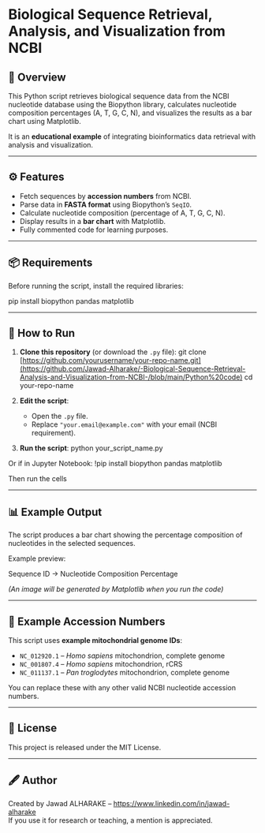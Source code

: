 # Biological Sequence Retrieval, Analysis, and Visualization from NCBI

## 📌 Overview
This Python script retrieves biological sequence data from the NCBI nucleotide database using the Biopython library, calculates nucleotide composition percentages (A, T, G, C, N), and visualizes the results as a bar chart using Matplotlib.

It is an **educational example** of integrating bioinformatics data retrieval with analysis and visualization.

---

## ⚙️ Features
- Fetch sequences by **accession numbers** from NCBI.
- Parse data in **FASTA format** using Biopython’s `SeqIO`.
- Calculate nucleotide composition (percentage of A, T, G, C, N).
- Display results in a **bar chart** with Matplotlib.
- Fully commented code for learning purposes.

---

## 📦 Requirements
Before running the script, install the required libraries:

pip install biopython pandas matplotlib


---

## 🚀 How to Run
1. **Clone this repository** (or download the `.py` file):
git clone [https://github.com/yourusername/your-repo-name.git](https://github.com/Jawad-Alharake/-Biological-Sequence-Retrieval-Analysis-and-Visualization-from-NCBI-/blob/main/Python%20code)
cd your-repo-name


2. **Edit the script**:
   - Open the `.py` file.
   - Replace `"your.email@example.com"` with your email (NCBI requirement).

3. **Run the script**:
python your_script_name.py

Or if in Jupyter Notebook:
!pip install biopython pandas matplotlib

Then run the cells


---

## 📊 Example Output
The script produces a bar chart showing the percentage composition of nucleotides in the selected sequences.

Example preview:

Sequence ID → Nucleotide Composition Percentage

*(An image will be generated by Matplotlib when you run the code)*

---

## 🧪 Example Accession Numbers
This script uses **example mitochondrial genome IDs**:
- `NC_012920.1` – *Homo sapiens* mitochondrion, complete genome
- `NC_001807.4` – *Homo sapiens* mitochondrion, rCRS
- `NC_011137.1` – *Pan troglodytes* mitochondrion, complete genome

You can replace these with any other valid NCBI nucleotide accession numbers.

---

## 📜 License
This project is released under the MIT License.

---

## 🖋 Author
Created by Jawad ALHARAKE – https://www.linkedin.com/in/jawad-alharake  
If you use it for research or teaching, a mention is appreciated.


